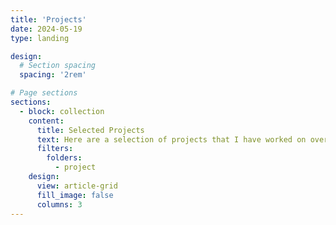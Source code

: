 ```yaml
---
title: 'Projects'
date: 2024-05-19
type: landing

design:
  # Section spacing
  spacing: '2rem'

# Page sections
sections:
  - block: collection
    content:
      title: Selected Projects
      text: Here are a selection of projects that I have worked on over the years.
      filters:
        folders:
          - project
    design:
      view: article-grid
      fill_image: false
      columns: 3
---
```

